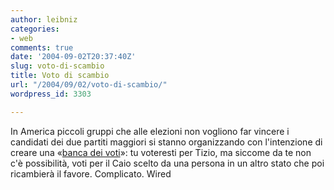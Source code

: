 ```yaml
---
author: leibniz
categories:
- web
comments: true
date: '2004-09-02T20:37:40Z'
slug: voto-di-scambio
title: Voto di scambio
url: "/2004/09/02/voto-di-scambio/"
wordpress_id: 3303

---
```

In America piccoli gruppi che alle elezioni non vogliono far vincere i candidati dei due partiti maggiori si stanno organizzando con l'intenzione di creare una «[banca dei voti](http://www.wired.com/news/business/0,1367,64777,00.html?tw=rss.TOP)»: tu voteresti per Tizio, ma siccome da te non c'è possibilità, voti per il Caio scelto da una persona in un altro stato che poi ricambierà il favore. Complicato.
Wired
